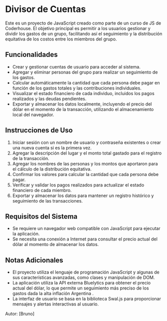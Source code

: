 # Divisor de Cuentas

Este es un proyecto de JavaScript creado como parte de un curso de JS de Coderhouse. El objetivo principal es permitir a los usuarios gestionar y dividir los gastos de un grupo, facilitando así el seguimiento y la distribución equitativa de los costos entre los miembros del grupo.

## Funcionalidades

- Crear y gestionar cuentas de usuario para acceder al sistema.
- Agregar y eliminar personas del grupo para realizar un seguimiento de los gastos.
- Calcular automáticamente la cantidad que cada persona debe pagar en función de los gastos totales y las contribuciones individuales.
- Visualizar el estado financiero de cada individuo, incluidos los pagos realizados y las deudas pendientes.
- Exportar y almacenar los datos localmente, incluyendo el precio del dólar en el momento de la transacción, utilizando el almacenamiento local del navegador.

## Instrucciones de Uso

1. Iniciar sesión con un nombre de usuario y contraseña existentes o crear una nueva cuenta si es la primera vez.
2. Agregar la descripción del lugar y el monto total gastado para el registro de la transacción.
3. Agregar los nombres de las personas y los montos que aportaron para el cálculo de la distribución equitativa.
4. Confirmar los valores para calcular la cantidad que cada persona debe pagar.
5. Verificar y validar los pagos realizados para actualizar el estado financiero de cada miembro.
6. Exportar y almacenar los datos para mantener un registro histórico y seguimiento de las transacciones.

## Requisitos del Sistema

- Se requiere un navegador web compatible con JavaScript para ejecutar la aplicación.
- Se necesita una conexión a Internet para consultar el precio actual del dólar al momento de almacenar los datos.

## Notas Adicionales

- El proyecto utiliza el lenguaje de programación JavaScript y algunas de sus características avanzadas, como clases y manipulación de DOM.
- La aplicación utiliza la API externa Bluelytics para obtener el precio actual del dólar, lo que permite un seguimiento más preciso de los gastos dada la alta inflación Argentina .
- La interfaz de usuario se basa en la biblioteca Swal.js para proporcionar mensajes y alertas interactivas al usuario.


Autor: [Bruno]
